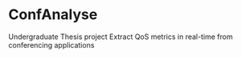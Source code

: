 # ConfAnalyse
Undergraduate Thesis project
Extract QoS metrics in real-time from conferencing applications
